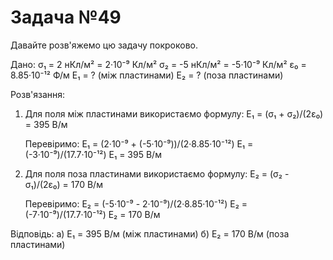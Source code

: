 # Задача №49
Давайте розв'яжемо цю задачу покроково.

Дано:
σ₁ = 2 нКл/м² = 2·10⁻⁹ Кл/м²
σ₂ = -5 нКл/м² = -5·10⁻⁹ Кл/м²
ε₀ = 8.85·10⁻¹² Ф/м
E₁ = ? (між пластинами)
E₂ = ? (поза пластинами)

Розв'язання:

1) Для поля між пластинами використаємо формулу:
   E₁ = (σ₁ + σ₂)/(2ε₀) = 395 В/м

   Перевіримо:
   E₁ = (2·10⁻⁹ + (-5·10⁻⁹))/(2·8.85·10⁻¹²)
   E₁ = (-3·10⁻⁹)/(17.7·10⁻¹²)
   E₁ = 395 В/м

2) Для поля поза пластинами використаємо формулу:
   E₂ = (σ₂ - σ₁)/(2ε₀) = 170 В/м

   Перевіримо:
   E₂ = (-5·10⁻⁹ - 2·10⁻⁹)/(2·8.85·10⁻¹²)
   E₂ = (-7·10⁻⁹)/(17.7·10⁻¹²)
   E₂ = 170 В/м

Відповідь:
а) E₁ = 395 В/м (між пластинами)
б) E₂ = 170 В/м (поза пластинами)
